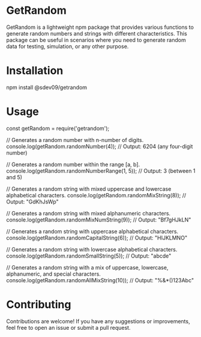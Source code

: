 # GetRandom
GetRandom is a lightweight npm package that provides various functions to generate random numbers and strings with different characteristics. This package can be useful in scenarios where you need to generate random data for testing, simulation, or any other purpose.


# Installation
npm install @sdev09/getrandom


# Usage

const getRandom = require('getrandom');

// Generates a random number with n-number of digits.
console.log(getRandom.randomNumber(4));
// Output: 6204 (any four-digit number)

// Generates a random number within the range [a, b].
console.log(getRandom.randomNumberRange(1, 5));
// Output: 3 (between 1 and 5)

// Generates a random string with mixed uppercase and lowercase alphabetical characters.
console.log(getRandom.randomMixString(8));
// Output: "GdKhJsWp"

// Generates a random string with mixed alphanumeric characters.
console.log(getRandom.randomMixNumString(9));
// Output: "Bf7gHJkLN"

// Generates a random string with uppercase alphabetical characters.
console.log(getRandom.randomCapitalString(6));
// Output: "HIJKLMNO"

// Generates a random string with lowercase alphabetical characters.
console.log(getRandom.randomSmallString(5));
// Output: "abcde"

// Generates a random string with a mix of uppercase, lowercase, alphanumeric, and special characters.
console.log(getRandom.randomAllMixString(10));
// Output: "%&*()123Abc"

# Contributing
Contributions are welcome! If you have any suggestions or improvements, feel free to open an issue or submit a pull request.